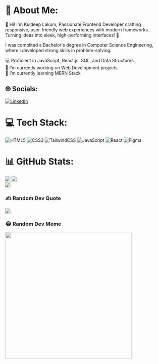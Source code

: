 # 💫 About Me:
👋 Hi! I'm Kuldeep Lakum, Passionate Frontend Developer crafting responsive, user-friendly web experiences with modern frameworks. Turning ideas into sleek, high-performing interfaces! 🚀 <br> 

I was complited a Bachelor's degree in Computer Science Engineering, where I developed strong skills in problem-solving.<br>

💻 Proficient in  JavaScript, React.js, SQL, and Data Structures.<br>🔭 I’m currently working on Web Development projects.<br>🌱 I’m currently learning MERN Stack 

###

## 🌐 Socials:
[![LinkedIn](https://img.shields.io/badge/LinkedIn-%230077B5.svg?logo=linkedin&logoColor=white)](https://www.linkedin.com/in/lakum-kuldeep-ba991a292/)

###

# 💻 Tech Stack:
![HTML5](https://img.shields.io/badge/html5-%23E34F26.svg?style=for-the-badge&logo=html5&logoColor=white)  ![CSS3](https://img.shields.io/badge/css3-%231572B6.svg?style=for-the-badge&logo=css3&logoColor=white)  ![TailwindCSS](https://img.shields.io/badge/tailwindcss-%2338B2AC.svg?style=for-the-badge&logo=tailwind-css&logoColor=white)  ![JavaScript](https://img.shields.io/badge/javascript-%23323330.svg?style=for-the-badge&logo=javascript&logoColor=%23F7DF1E)  ![React](https://img.shields.io/badge/react-%2320232a.svg?style=for-the-badge&logo=react&logoColor=%2361DAFB)  ![Figma](https://img.shields.io/badge/figma-%23F24E1E.svg?style=for-the-badge&logo=figma&logoColor=white)

# 📊 GitHub Stats:

![](https://github-readme-stats.vercel.app/api?username=KuldeepLakum&theme=dark&hide_border=false&include_all_commits=false&count_private=false)
![](https://github-readme-streak-stats.herokuapp.com/?user=KuldeepLakum&theme=dark&hide_border=false)
<br/>
![](https://github-readme-stats.vercel.app/api/top-langs/?username=KuldeepLakum&theme=dark&hide_border=false&include_all_commits=false&count_private=false&layout=compact)

### ✍️ Random Dev Quote
![](https://quotes-github-readme.vercel.app/api?type=horizontal&theme=dark)

### 😂 Random Dev Meme
<img src='https://randommeme-five.vercel.app/' style="height: 400px;"/> 
